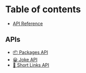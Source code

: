 # Table of contents

* [API Reference](README.md)

## APIs

* [📦 Packages API](apis/packages-api.md)
* [😀 Joke API](apis/jokes-api.md)
* [🔗 Short Links API](apis/short-links-api.md)
